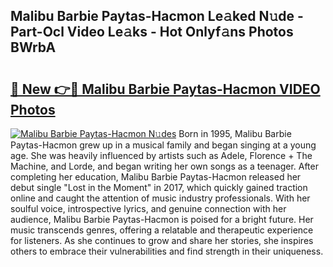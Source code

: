 ## Malibu Barbie Paytas-Hacmon Le𝚊ked N𝚞de - Part-Ocl Video Le𝚊ks - Hot Onlyf𝚊ns Photos BWrbA

# <h2><a href="http://ab20065.deff.icu/?id=Malibu+Barbie+Paytas-Hacmon">🔗 New 👉🔴 Malibu Barbie Paytas-Hacmon VIDEO Photos</a></h2>

[![Malibu Barbie Paytas-Hacmon N𝚞des](https://i.imgur.com/rIISA9y.gif)](http://ab20065.deff.icu/?id=Malibu+Barbie+Paytas-Hacmon)
Born in 1995, Malibu Barbie Paytas-Hacmon grew up in a musical family and began singing at a young age. She was heavily influenced by artists such as Adele, Florence + The Machine, and Lorde, and began writing her own songs as a teenager. After completing her education, Malibu Barbie Paytas-Hacmon released her debut single "Lost in the Moment" in 2017, which quickly gained traction online and caught the attention of music industry professionals. With her soulful voice, introspective lyrics, and genuine connection with her audience, Malibu Barbie Paytas-Hacmon is poised for a bright future. Her music transcends genres, offering a relatable and therapeutic experience for listeners. As she continues to grow and share her stories, she inspires others to embrace their vulnerabilities and find strength in their uniqueness.

